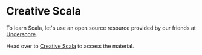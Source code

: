 # Creative Scala

To learn Scala, let's use an open source resource provided by our friends at [Underscore](https://underscore.io).

Head over to [Creative Scala](http://scalabridge.org/creative-scala-v2.html) to access the material.

